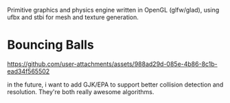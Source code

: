 Primitive graphics and physics engine written in OpenGL (glfw/glad), using ufbx and stbi for mesh and texture generation.

# Bouncing Balls
https://github.com/user-attachments/assets/988ad29d-085e-4b86-8c1b-ead34f565502


in the future, i want to add GJK/EPA to support better collision detection and resolution. They're both really awesome algorithms.
